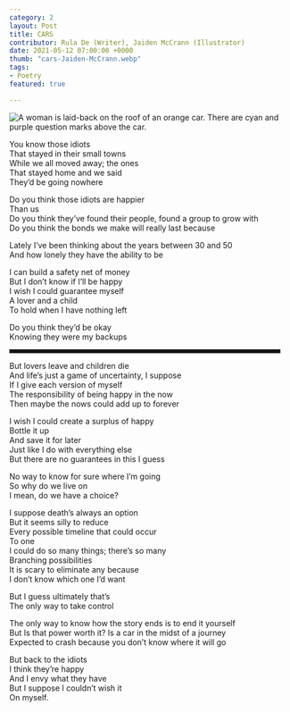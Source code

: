 ```yaml
---
category: 2
layout: Post
title: CARS
contributor: Rula De (Writer), Jaiden McCrann (Illustrator)
date: 2021-05-12 07:00:00 +0000
thumb: "cars-Jaiden-McCrann.webp"
tags: 
- Poetry
featured: true

---
```


<img src="{{ site.baseurl }}/uploads/cars-Jaiden-McCrann.png" 
    alt="A woman is laid-back on the roof of an orange car. There are cyan and purple question marks above the car." 
    class="w650">

You know those idiots  
That stayed in their small towns  
While we all moved away; the ones  
That stayed home and we said  
They’d be going nowhere  

Do you think those idiots are happier  
Than us  
Do you think they’ve found their people, found a group to grow with  
Do you think the bonds we make will really last because  

Lately I’ve been thinking about the years between 30 and 50  
And how lonely they have the ability to be  

I can build a safety net of money  
But I don’t know if I’ll be happy  
I wish I could guarantee myself  
A lover and a child  
To hold when I have nothing left  

Do you think they’d be okay  
Knowing they were my backups  

<hr style="margin-left: 0; max-width: 480px; border-style: solid; background-color: #000">

But lovers leave and children die  
And life’s just a game of uncertainty, I suppose  
If I give each version of myself  
The responsibility of being happy in the now  
Then maybe the nows could add up to forever  

I wish I could create a surplus of happy  
Bottle it up  
And save it for later  
Just like I do with everything else  
But there are no guarantees in this I guess  

No way to know for sure where I’m going  
So why do we live on  
I mean, do we have a choice?  

I suppose death’s always an option  
But it seems silly to reduce  
Every possible timeline that could occur  
To one  
I could do so many things; there’s so many  
Branching possibilities  
It is scary to eliminate any because  
I don’t know which one I’d want  

But I guess ultimately that’s  
The only way to take control  

The only way to know how the story ends is to end it yourself  
But Is that power worth it? Is a car in the midst of a journey  
Expected to crash because you don’t know where it will go  

But back to the idiots  
I think they’re happy  
And I envy what they have  
But I suppose I couldn’t wish it  
On myself.  